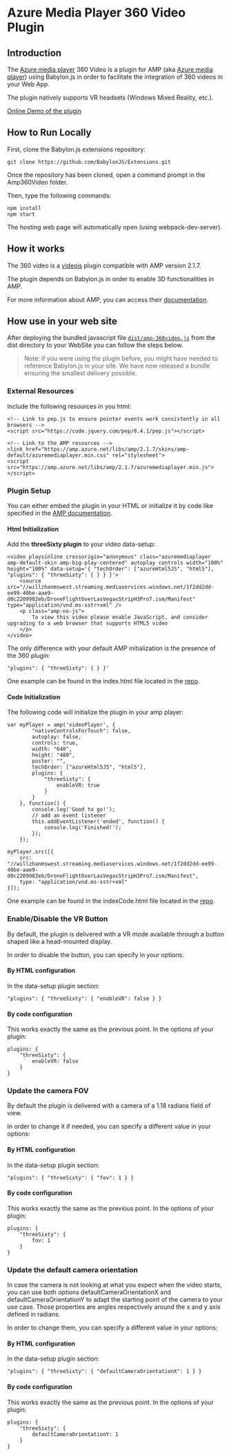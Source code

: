 # Azure Media Player 360 Video Plugin

## Introduction 
The [Azure media player](http://amp.azure.net/libs/amp/latest/docs/index.html) 360 Video is a plugin for AMP (aka [Azure media player](http://amp.azure.net/libs/amp/latest/docs/index.html)) using Babylon.js in order to facilitate the integration of 360 videos in your Web App.

The plugin natively supports VR headsets (Windows Mixed Reality, etc.).

[Online Demo of the plugin](http://www.babylonjs.com/Demos/Amp360Video/)

## How to Run Locally
First, clone the Babylon.js extensions repository:
```
git clone https://github.com/BabylonJS/Extensions.git
```

Once the repository has been cloned, open a command prompt in the Amp360Video folder.

Then, type the following commands:
```
npm install
npm start
```

The hosting web page will automatically open (using webpack-dev-server).

## How it works
The 360 video is a [videojs](https://docs.videojs.com/tutorial-plugins.html) plugin compatible with AMP version 2.1.7.

The plugin depends on Babylon.js in order to enable 3D functionalities in AMP.

For more information about AMP, you can access their [documentation](http://amp.azure.net/libs/amp/latest/docs/index.html).

## How use in your web site
After deploying the bundled javascript file [`dist/amp-360video.js`](https://github.com/BabylonJS/Extensions/blob/master/Amp360Video/dist/amp-360video.js) from the dist directory to your WebSite you can follow the steps below.

> Note: if you were using the plugin before, you might have needed to reference Babylon.js in your site. We have now released a bundle ensuring the smallest delivery possible.

### External Resources
Include the following resources in you html:
```
<!-- Link to pep.js to ensure pointer events work consistently in all browsers -->
<script src="https://code.jquery.com/pep/0.4.1/pep.js"></script>

<!-- Link to the AMP resources -->
<link href="https://amp.azure.net/libs/amp/2.1.7/skins/amp-default/azuremediaplayer.min.css" rel="stylesheet">
<script src="https://amp.azure.net/libs/amp/2.1.7/azuremediaplayer.min.js"></script>
```

### Plugin Setup
You can either embed the plugin in your HTML or initialize it by code like specified in the [AMP documentation](http://amp.azure.net/libs/amp/latest/docs/index.html#plugins).

#### Html Initialization
Add the **threeSixty plugin** to your video data-setup:
```
<video playsinline crossorigin="anonymous" class="azuremediaplayer amp-default-skin amp-big-play-centered" autoplay controls width="100%" height="100%" data-setup='{ "techOrder": ["azureHtml5JS", "html5"], "plugins": { "threeSixty": { } } }'>
    <source src="//willzhanmswest.streaming.mediaservices.windows.net/1f2dd2dd-ee99-40be-aae9-d0c2209982eb/DroneFlightOverLasVegasStripH3Pro7.ism/Manifest" type="application/vnd.ms-sstr+xml" />
    <p class="amp-no-js">
        To view this video please enable JavaScript, and consider upgrading to a web browser that supports HTML5 video
    </p>
</video>
```

The only difference with your default AMP initialization is the presence of the 360 plugin:
```
"plugins": { "threeSixty": { } }'
```

One example can be found in the index.html file located in the [repo](https://github.com/BabylonJS/Extensions/blob/master/Amp360Video/index.html).

#### Code Initialization
The following code will initialize the plugin in your amp player:
```
var myPlayer = amp('videoPlayer', {
        "nativeControlsForTouch": false,
        autoplay: false,
        controls: true,
        width: "640",
        height: "480",
        poster: "",
        techOrder: ["azureHtml5JS", "html5"], 
        plugins: { 
            "threeSixty": {
                enableVR: true
            }
        }
    }, function() {
        console.log('Good to go!');
        // add an event listener
        this.addEventListener('ended', function() {
            console.log('Finished!');
        });
    });

myPlayer.src([{
    src: "//willzhanmswest.streaming.mediaservices.windows.net/1f2dd2dd-ee99-40be-aae9-d0c2209982eb/DroneFlightOverLasVegasStripH3Pro7.ism/Manifest",
    type: "application/vnd.ms-sstr+xml"
}]);
```

One example can be found in the indexCode.html file located in the [repo](https://github.com/BabylonJS/Extensions/blob/master/Amp360Video/indexCode.html).

### Enable/Disable the VR Button
By default, the plugin is delivered with a VR mode available through a button shaped like a head-mounted display.

In order to disable the button, you can specify in your options:

#### By HTML configuration
In the data-setup plugin section:
```
"plugins": { "threeSixty": { "enableVR": false } }
```

#### By code configuration
This works exactly the same as the previous point. In the options of your plugin:
```
plugins: { 
    "threeSixty": {
        enableVR: false
    }
}
```

### Update the camera FOV
By default the plugin is delivered with a camera of a 1.18 radians field of view.

In order to change it if needed, you can specify a different value in your options:

#### By HTML configuration
In the data-setup plugin section:
```
"plugins": { "threeSixty": { "fov": 1 } }
```

#### By code configuration
This works exactly the same as the previous point. In the options of your plugin:
```
plugins: { 
    "threeSixty": {
        fov: 1
    }
}
```

### Update the default camera orientation
In case the camera is not looking at what you expect when the video starts, you can use both options defaultCameraOrientationX and defaultCameraOrientationY to adapt the starting point of the camera to your use case. Those properties are angles respectively around the x and y axis defined in radians.

In order to change them, you can specify a different value in your options:

#### By HTML configuration
In the data-setup plugin section:
```
"plugins": { "threeSixty": { "defaultCameraOrientationX": 1 } }
```

#### By code configuration
This works exactly the same as the previous point. In the options of your plugin:
```
plugins: { 
    "threeSixty": {
        defaultCameraOrientationY: 1
    }
}
```
